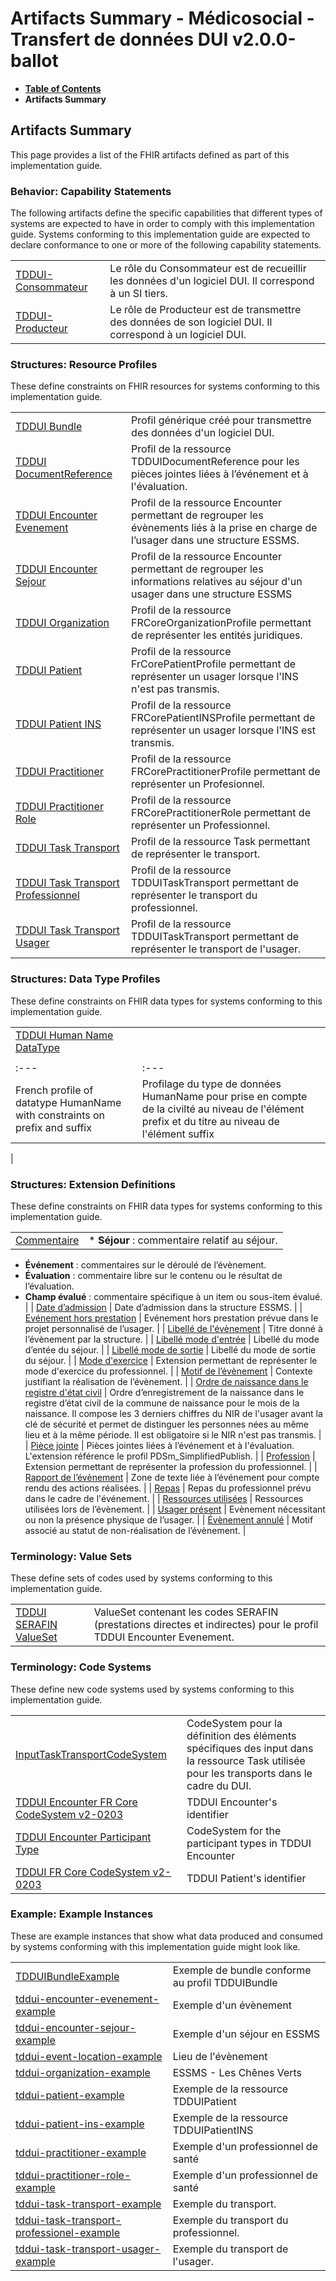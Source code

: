 # Artifacts Summary - Médicosocial - Transfert de données DUI v2.0.0-ballot

* [**Table of Contents**](toc.md)
* **Artifacts Summary**

## Artifacts Summary

This page provides a list of the FHIR artifacts defined as part of this implementation guide.

### Behavior: Capability Statements 

The following artifacts define the specific capabilities that different types of systems are expected to have in order to comply with this implementation guide. Systems conforming to this implementation guide are expected to declare conformance to one or more of the following capability statements.

| | |
| :--- | :--- |
| [TDDUI-Consommateur](CapabilityStatement-TDDUIConsommateur.md) | Le rôle du Consommateur est de recueillir les données d'un logiciel DUI. Il correspond à un SI tiers. |
| [TDDUI-Producteur](CapabilityStatement-TDDUIProducteur.md) | Le rôle de Producteur est de transmettre des données de son logiciel DUI. Il correspond à un logiciel DUI. |

### Structures: Resource Profiles 

These define constraints on FHIR resources for systems conforming to this implementation guide.

| | |
| :--- | :--- |
| [TDDUI Bundle](StructureDefinition-tddui-bundle.md) | Profil générique créé pour transmettre des données d'un logiciel DUI. |
| [TDDUI DocumentReference](StructureDefinition-tddui-document-reference.md) | Profil de la ressource TDDUIDocumentReference pour les pièces jointes liées à l’événement et à l'évaluation. |
| [TDDUI Encounter Evenement](StructureDefinition-tddui-encounter-evenement.md) | Profil de la ressource Encounter permettant de regrouper les évènements liés à la prise en charge de l’usager dans une structure ESSMS. |
| [TDDUI Encounter Sejour](StructureDefinition-tddui-encounter-sejour.md) | Profil de la ressource Encounter permettant de regrouper les informations relatives au séjour d'un usager dans une structure ESSMS |
| [TDDUI Organization](StructureDefinition-tddui-organization.md) | Profil de la ressource FRCoreOrganizationProfile permettant de représenter les entités juridiques. |
| [TDDUI Patient](StructureDefinition-tddui-patient.md) | Profil de la ressource FrCorePatientProfile permettant de représenter un usager lorsque l'INS n'est pas transmis. |
| [TDDUI Patient INS](StructureDefinition-tddui-patient-ins.md) | Profil de la ressource FRCorePatientINSProfile permettant de représenter un usager lorsque l'INS est transmis. |
| [TDDUI Practitioner](StructureDefinition-tddui-practitioner.md) | Profil de la ressource FRCorePractitionerProfile permettant de représenter un Profesionnel. |
| [TDDUI Practitioner Role](StructureDefinition-tddui-practitioner-role.md) | Profil de la ressource FRCorePractitionerRole permettant de représenter un Professionnel. |
| [TDDUI Task Transport](StructureDefinition-tddui-task-transport.md) | Profil de la ressource Task permettant de représenter le transport. |
| [TDDUI Task Transport Professionnel](StructureDefinition-tddui-task-transport-professionnel.md) | Profil de la ressource TDDUITaskTransport permettant de représenter le transport du professionnel. |
| [TDDUI Task Transport Usager](StructureDefinition-tddui-task-transport-usager.md) | Profil de la ressource TDDUITaskTransport permettant de représenter le transport de l'usager. |

### Structures: Data Type Profiles 

These define constraints on FHIR data types for systems conforming to this implementation guide.

| | |
| :--- | :--- |
| [TDDUI Human Name DataType](StructureDefinition-tddui-human-name.md) | 
| | |
| :--- | :--- |
| French profile of datatype HumanName with constraints on prefix and suffix | Profilage du type de données HumanName pour prise en compte de la civilté au niveau de l'élément prefix et du titre au niveau de l'élément suffix |
 |

### Structures: Extension Definitions 

These define constraints on FHIR data types for systems conforming to this implementation guide.

| | |
| :--- | :--- |
| [Commentaire](StructureDefinition-tddui-comment.md) | * **Séjour** : commentaire relatif au séjour.
* **Événement** : commentaires sur le déroulé de l’évènement.
* **Évaluation** : commentaire libre sur le contenu ou le résultat de l’évaluation.
* **Champ évalué** : commentaire spécifique à un item ou sous-item évalué.
 |
| [Date d’admission](StructureDefinition-tddui-admission-date.md) | Date d’admission dans la structure ESSMS. |
| [Evénement hors prestation](StructureDefinition-tddui-outside-service.md) | Evénement hors prestation prévue dans le projet personnalisé de l’usager. |
| [Libellé de l'évènement](StructureDefinition-tddui-event-label.md) | Titre donné à l’évènement par la structure. |
| [Libellé mode d'entrée](StructureDefinition-tddui-entry-mode-label.md) | Libellé du mode d’entée du séjour. |
| [Libellé mode de sortie](StructureDefinition-tddui-exit-mode-label.md) | Libellé du mode de sortie du séjour. |
| [Mode d'exercice](StructureDefinition-tddui-exercise-mode.md) | Extension permettant de représenter le mode d'exercice du professionnel. |
| [Motif de l’évènement](StructureDefinition-tddui-event-reason.md) | Contexte justifiant la réalisation de l’évènement. |
| [Ordre de naissance dans le registre d'état civil](StructureDefinition-tddui-birth-order.md) | Ordre d’enregistrement de la naissance dans le registre d’état civil de la commune de naissance pour le mois de la naissance. Il compose les 3 derniers chiffres du NIR de l'usager avant la clé de sécurité et permet de distinguer les personnes nées au même lieu et à la même période. Il est obligatoire si le NIR n'est pas transmis. |
| [Pièce jointe](StructureDefinition-tddui-attachment.md) | Pièces jointes liées à l’événement et à l'évaluation. L'extension référence le profil PDSm_SimplifiedPublish. |
| [Profession](StructureDefinition-tddui-profession.md) | Extension permettant de représenter la profession du professionnel. |
| [Rapport de l’évènement](StructureDefinition-tddui-event-report.md) | Zone de texte liée à l’événement pour compte rendu des actions réalisées. |
| [Repas](StructureDefinition-tddui-meal.md) | Repas du professionnel prévu dans le cadre de l'événement. |
| [Ressources utilisées](StructureDefinition-tddui-ressources-used.md) | Ressources utilisées lors de l’évènement. |
| [Usager présent](StructureDefinition-tddui-patient-present.md) | Evènement nécessitant ou non la présence physique de l’usager. |
| [Évènement annulé](StructureDefinition-tddui-event-cancel-reason.md) | Motif associé au statut de non-réalisation de l’évènement. |

### Terminology: Value Sets 

These define sets of codes used by systems conforming to this implementation guide.

| | |
| :--- | :--- |
| [TDDUI SERAFIN ValueSet](ValueSet-tddui-serafin-valueset.md) | ValueSet contenant les codes SERAFIN (prestations directes et indirectes) pour le profil TDDUI Encounter Evenement. |

### Terminology: Code Systems 

These define new code systems used by systems conforming to this implementation guide.

| | |
| :--- | :--- |
| [InputTaskTransportCodeSystem](CodeSystem-input-tddui-task-transport-codesystem.md) | CodeSystem pour la définition des éléments spécifiques des input dans la ressource Task utilisée pour les transports dans le cadre du DUI. |
| [TDDUI Encounter FR Core CodeSystem v2-0203](CodeSystem-tddui-encounter-identifier.md) | TDDUI Encounter's identifier |
| [TDDUI Encounter Participant Type](CodeSystem-TDDUIEncounterParticipant.md) | CodeSystem for the participant types in TDDUI Encounter |
| [TDDUI FR Core CodeSystem v2-0203](CodeSystem-tddui-identifier.md) | TDDUI Patient's identifier |

### Example: Example Instances 

These are example instances that show what data produced and consumed by systems conforming with this implementation guide might look like.

| | |
| :--- | :--- |
| [TDDUIBundleExample](Bundle-ExampleTDDUIBundle.md) | Exemple de bundle conforme au profil TDDUIBundle |
| [tddui-encounter-evenement-example](Encounter-tddui-encounter-evenement-example.md) | Exemple d'un évènement |
| [tddui-encounter-sejour-example](Encounter-tddui-encounter-sejour-example.md) | Exemple d'un séjour en ESSMS |
| [tddui-event-location-example](Location-tddui-event-location-example.md) | Lieu de l'évènement |
| [tddui-organization-example](Organization-tddui-organization-example.md) | ESSMS - Les Chênes Verts |
| [tddui-patient-example](Patient-tddui-patient-example.md) | Exemple de la ressource TDDUIPatient |
| [tddui-patient-ins-example](Patient-tddui-patient-ins-example.md) | Exemple de la ressource TDDUIPatientINS |
| [tddui-practitioner-example](Practitioner-tddui-practitioner-example.md) | Exemple d'un professionnel de santé |
| [tddui-practitioner-role-example](PractitionerRole-tddui-practitioner-role-example.md) | Exemple d'un professionnel de santé |
| [tddui-task-transport-example](Task-tddui-task-transport-example.md) | Exemple du transport. |
| [tddui-task-transport-professionel-example](Task-tddui-task-transport-professionel-example.md) | Exemple du transport du professionnel. |
| [tddui-task-transport-usager-example](Task-tddui-task-transport-usager-example.md) | Exemple du transport de l'usager. |


